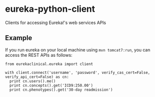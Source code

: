 # eureka-python-client
Clients for accessing Eureka!'s web services APIs

## Example
If you run eureka on your local machine using `mvn tomcat7:run`, you can access the REST APIs as follows:
```
from eurekaclinical.eureka import client

with client.connect('username', 'password', verify_cas_cert=False, verify_api_cert=False) as cn:
  print cn.users().me()
  print cn.concepts().get('ICD9:250.00')
  print cn.phenotypes().get('30-day readmission')
```
